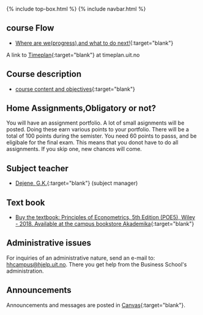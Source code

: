 {% include top-box.html %} <!-- Kode for å inkludere boksen på toppen av siden. Se _config.yml for å gjøre endringer. -->
{% include navbar.html %} <!-- Kode for navigasjonsmeny. Se navbar.html for å gjøre endringer. -->
<!-- Gjør endringer under her -->

## course Flow   

- [Where are we(progress),and what to do next!](courseplan.md){:target="blank"}


A link to [Timeplan](https://timeplan.uit.no/emne_timeplan.php?sem=22h&module=SOK-3020-1#week=33-52 ){:target="blank"} at timeplan.uit.no


## Course description
 
- [course content and objectives](https://uit.no/utdanning/emner/emne/765595/sok-3020){:target="blank"}

## Home Assignments,Obligatory or not?
You will have an assignment portfolio. A lot of small asignments will be posted. Doing these earn various points to your portfolio. 
There will be a total of 100 points during the semister. You need 60 points to passs, and be eligibale for the final exam. This means that 
you donot have to do all assignments. If you skip one, new chances will come. 

## Subject teacher   
- [Dejene, G.K.](https://uit.no/ansatte/person?p_document_id=559969){:target="blank"} (subject manager)

## Text book 
- [Buy the textbook: Principles of Econometrics, 5th Edition (POE5), Wiley - 2018. Available at the campus bookstore Akademika](https://principlesofeconometrics.com/poe5/poe5.html){:target="blank"}

## Administrative issues

For inquiries of an administrative nature, send an e-mail to: <hhcampus@hjelp.uit.no>. There you get help from the Business School's administration.

## Announcements

Announcements and messages are posted in [Canvas](https://uit.instructure.com/courses/26963/announcements){:target="blank"}.


